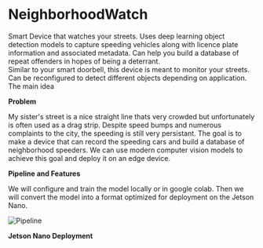 # NeighborhoodWatch

Smart Device that watches your streets.  Uses deep learning object detection models to capture speeding vehicles along with licence plate information and associated metadata. Can help you build a database of repeat offenders in hopes of being a deterrant.  
Similar to your smart doorbell, this device is meant to monitor your streets.  Can be reconfigured to detect different objects depending on application.  The main idea 

__Problem__

My sister's street is a nice straight line thats very crowded but unfortunately is often used as a drag strip.  Despite speed bumps and numerous complaints to the city, the speeding is still very persistant.  The goal is to make a device that can record the speeding cars and build a database of neighborhood speeders.  We can use modern computer vision models to achieve this goal and deploy it on an edge device.  


__Pipeline and Features__

We will configure and train the model locally or in google colab.  Then we will convert the model into a format optimized for deployment on the Jetson Nano. 

![Pipeline](https://drive.google.com/file/d/11nekv6mZxOVay6439yvsO6w-0vbtA3gC/view?usp=sharing)





__Jetson Nano Deployment__




